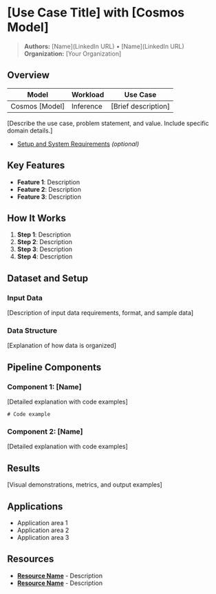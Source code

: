 # [Use Case Title] with [Cosmos Model]

> **Authors:** [Name](LinkedIn URL) • [Name](LinkedIn URL)
> **Organization:** [Your Organization]

## Overview

| **Model** | **Workload** | **Use Case** |
|-----------|--------------|--------------|
| Cosmos [Model] | Inference | [Brief description] |

[Describe the use case, problem statement, and value. Include specific domain details.]

- [Setup and System Requirements](setup.md) *(optional)*

## Key Features

- **Feature 1**: Description
- **Feature 2**: Description
- **Feature 3**: Description

## How It Works

1. **Step 1**: Description
2. **Step 2**: Description
3. **Step 3**: Description
4. **Step 4**: Description

## Dataset and Setup

### Input Data

[Description of input data requirements, format, and sample data]

### Data Structure

[Explanation of how data is organized]

## Pipeline Components

### Component 1: [Name]

[Detailed explanation with code examples]

```[language]
# Code example
```

### Component 2: [Name]

[Detailed explanation with code examples]

## Results

[Visual demonstrations, metrics, and output examples]

## Applications

- Application area 1
- Application area 2
- Application area 3

## Resources

- **[Resource Name](URL)** - Description
- **[Resource Name](URL)** - Description
